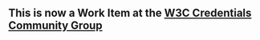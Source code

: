 ## This is now a Work Item at the [W3C Credentials Community Group](https://github.com/w3c-ccg/traceability-vocab)
